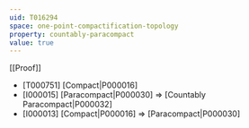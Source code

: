 ```yaml
---
uid: T016294
space: one-point-compactification-topology
property: countably-paracompact
value: true
---
```

[[Proof]]

* [T000751] [Compact|P000016]
* [I000015] [Paracompact|P000030] => [Countably Paracompact|P000032]
* [I000013] [Compact|P000016] => [Paracompact|P000030]

